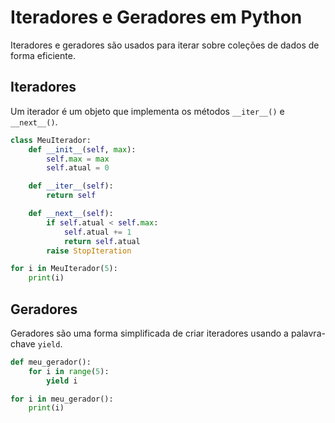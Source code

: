 # Iteradores e Geradores em Python

Iteradores e geradores são usados para iterar sobre coleções de dados de forma eficiente.

## Iteradores

Um iterador é um objeto que implementa os métodos `__iter__()` e `__next__()`.

```python
class MeuIterador:
    def __init__(self, max):
        self.max = max
        self.atual = 0

    def __iter__(self):
        return self

    def __next__(self):
        if self.atual < self.max:
            self.atual += 1
            return self.atual
        raise StopIteration

for i in MeuIterador(5):
    print(i)
```

## Geradores

Geradores são uma forma simplificada de criar iteradores usando a palavra-chave `yield`.

```python
def meu_gerador():
    for i in range(5):
        yield i

for i in meu_gerador():
    print(i)
```

